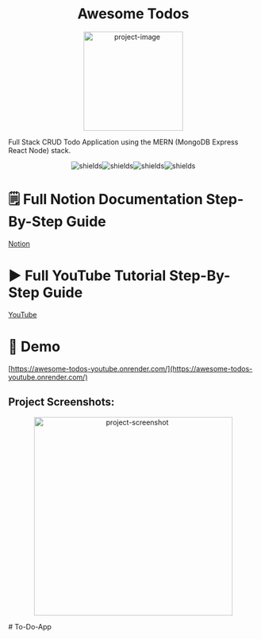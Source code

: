 <h1 align="center" id="title">Awesome Todos</h1>

<p align="center"><img src="https://i.imgur.com/KmYSmqA.png" alt="project-image" height="200"></p>

<p id="description">Full Stack CRUD Todo Application using the MERN (MongoDB Express React Node) stack.</p>

<p align="center"><img src="https://img.shields.io/badge/MongoDB-4EA94B?style=for-the-badge&amp;logo=mongodb&amp;logoColor=white" alt="shields"><img src="https://img.shields.io/badge/Express.js-404D59?style=for-the-badge" alt="shields"><img src="https://img.shields.io/badge/React-20232A?style=for-the-badge&amp;logo=react&amp;logoColor=61DAFB" alt="shields"><img src="https://img.shields.io/badge/Node.js-43853D?style=for-the-badge&amp;logo=node.js&amp;logoColor=white" alt="shields"></p>

<h1>🗒️ Full Notion Documentation Step-By-Step Guide</h1>

[Notion](https://cyber-halibut-5bd.notion.site/Awesome-Todos-MERN-2f0ac0aadf564c39a6acd4652d9da698?pvs=4)

<h1>▶️ Full YouTube Tutorial Step-By-Step Guide</h1>

[YouTube](https://cyber-halibut-5bd.notion.site/Awesome-Todos-MERN-2f0ac0aadf564c39a6acd4652d9da698?pvs=4)

<h1>🚀 Demo</h1>

[https://awesome-todos-youtube.onrender.com/](https://awesome-todos-youtube.onrender.com/)

<h2>Project Screenshots:</h2>

<p align="center">
<img src="https://file.notion.so/f/f/32d74ba0-f375-404a-be8e-8fa2dc58353a/f79d7677-0d50-4d4f-be8a-a89c71850261/Untitled.png?id=2e708ae5-de4a-4cdd-b3eb-0290e1ef8e79&amp;table=block&amp;spaceId=32d74ba0-f375-404a-be8e-8fa2dc58353a&amp;expirationTimestamp=1698199200000&amp;signature=KSyrvwsQxryhsGGQKJEoK1NDsP7NGZzu42q5TzBjUQI&amp;downloadName=Untitled.png" alt="project-screenshot" width="auto" height="400/">
</p>
#   T o - D o - A p p  
 